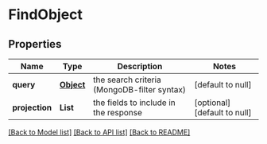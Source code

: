 # FindObject
## Properties

| Name | Type | Description | Notes |
|------------ | ------------- | ------------- | -------------|
| **query** | [**Object**](.md) | the search criteria (MongoDB-filter syntax) | [default to null] |
| **projection** | **List** | the fields to include in the response | [optional] [default to null] |

[[Back to Model list]](../README.md#documentation-for-models) [[Back to API list]](../README.md#documentation-for-api-endpoints) [[Back to README]](../README.md)

